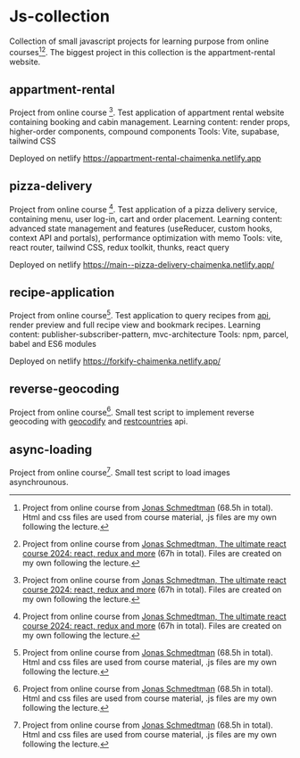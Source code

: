 # Js-collection
Collection of small javascript projects for learning purpose from online courses[^1][^2]. The biggest project in this collection is the appartment-rental website. 

## appartment-rental
Project from online course [^2]. 
Test application of appartment rental website containing booking and cabin management. 
Learning content: render props, higher-order components, compound components
Tools: Vite, supabase, tailwind CSS

Deployed on netlify https://appartment-rental-chaimenka.netlify.app 

## pizza-delivery
Project from online course [^2]. 
Test application of a pizza delivery service, containing menu, user log-in, cart and order placement. 
Learning content: advanced state management and features (useReducer, custom hooks, context API and portals), performance optimization with memo
Tools: vite, react router, tailwind CSS, redux toolkit, thunks, react query

Deployed on netlify https://main--pizza-delivery-chaimenka.netlify.app/ 

## recipe-application
Project from online course[^1].
Test application to query recipes from [api](https://forkify-api.herokuapp.com/api/), render preview and full recipe view and bookmark recipes. 
Learning content: publisher-subscriber-pattern, mvc-architecture
Tools: npm, parcel, babel and ES6 modules

Deployed on netlify https://forkify-chaimenka.netlify.app/

## reverse-geocoding
Project from online course[^1]. 
Small test script to implement reverse geocoding with [geocodify](https://geocodify.com/) and [restcountries](https://restcountries.com/) api. 

## async-loading
Project from online course[^1]. Small test script to load images asynchrounous. 

[^1]: Project from online course from [Jonas Schmedtman](https://www.udemy.com/course/the-complete-javascript-course) (68.5h in total). Html and css files are used from course material, .js files are my own following the lecture. 

[^2]: Project from online course from [Jonas Schmedtman, The ultimate react course 2024: react, redux and more](https://www.udemy.com/course/the-ultimate-react-course) (67h in total). Files are created on my own following the lecture. 
